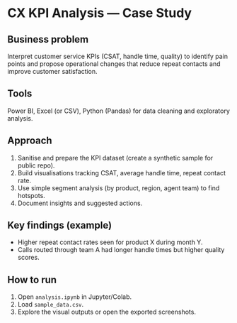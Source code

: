 # CX KPI Analysis — Case Study


## Business problem
Interpret customer service KPIs (CSAT, handle time, quality) to identify pain points and propose operational changes that reduce repeat contacts and improve customer satisfaction.


## Tools
Power BI, Excel (or CSV), Python (Pandas) for data cleaning and exploratory analysis.


## Approach
1. Sanitise and prepare the KPI dataset (create a synthetic sample for public repo).
2. Build visualisations tracking CSAT, average handle time, repeat contact rate.
3. Use simple segment analysis (by product, region, agent team) to find hotspots.
4. Document insights and suggested actions.


## Key findings (example)
- Higher repeat contact rates seen for product X during month Y.
- Calls routed through team A had longer handle times but higher quality scores.


## How to run
1. Open `analysis.ipynb` in Jupyter/Colab.
2. Load `sample_data.csv`.
3. Explore the visual outputs or open the exported screenshots.
